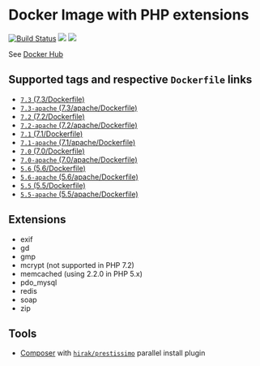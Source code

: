 # Docker Image with PHP extensions

[![Build Status](https://travis-ci.org/104corp/docker-php-testing.svg?branch=master)](https://travis-ci.org/104corp/docker-php-testing)
[![](https://img.shields.io/docker/stars/104corp/php-testing.svg)](https://hub.docker.com/r/104corp/php-testing/)
[![](https://img.shields.io/docker/pulls/104corp/php-testing.svg)](https://hub.docker.com/r/104corp/php-testing/)

See [Docker Hub](https://hub.docker.com/r/104corp/php-testing/)

## Supported tags and respective `Dockerfile` links

* [`7.3` (7.3/Dockerfile)](https://github.com/104corp/docker-php-testing/blob/master/7.3/Dockerfile)
* [`7.3-apache` (7.3/apache/Dockerfile)](https://github.com/104corp/docker-php-testing/blob/master/7.3/apache/Dockerfile)
* [`7.2` (7.2/Dockerfile)](https://github.com/104corp/docker-php-testing/blob/master/7.2/Dockerfile)
* [`7.2-apache` (7.2/apache/Dockerfile)](https://github.com/104corp/docker-php-testing/blob/master/7.2/apache/Dockerfile)
* [`7.1` (7.1/Dockerfile)](https://github.com/104corp/docker-php-testing/blob/master/7.1/Dockerfile)
* [`7.1-apache` (7.1/apache/Dockerfile)](https://github.com/104corp/docker-php-testing/blob/master/7.1/apache/Dockerfile)
* [`7.0` (7.0/Dockerfile)](https://github.com/104corp/docker-php-testing/blob/master/7.0/Dockerfile)
* [`7.0-apache` (7.0/apache/Dockerfile)](https://github.com/104corp/docker-php-testing/blob/master/7.0/apache/Dockerfile)
* [`5.6` (5.6/Dockerfile)](https://github.com/104corp/docker-php-testing/blob/master/5.6/Dockerfile)
* [`5.6-apache` (5.6/apache/Dockerfile)](https://github.com/104corp/docker-php-testing/blob/master/5.6/apache/Dockerfile)
* [`5.5` (5.5/Dockerfile)](https://github.com/104corp/docker-php-testing/blob/master/5.5/Dockerfile)
* [`5.5-apache` (5.5/apache/Dockerfile)](https://github.com/104corp/docker-php-testing/blob/master/5.5/apache/Dockerfile)

## Extensions

* exif
* gd
* gmp
* mcrypt (not supported in PHP 7.2)
* memcached (using 2.2.0 in PHP 5.x)
* pdo_mysql
* redis
* soap
* zip

## Tools

* [Composer](https://getcomposer.org/) with [`hirak/prestissimo`](https://github.com/hirak/prestissimo) parallel install plugin
